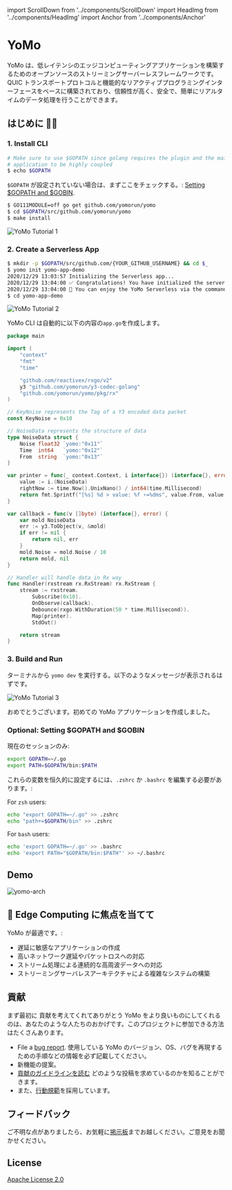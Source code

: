import ScrollDown from '../components/ScrollDown'
import HeadImg from '../components/HeadImg'
import Anchor from '../components/Anchor'

# YoMo

YoMo は、低レイテンシのエッジコンピューティングアプリケーションを構築するためのオープンソースのストリーミングサーバーレスフレームワークです。QUIC トランスポートプロトコルと機能的なリアクティブプログラミングインターフェースをベースに構築されており、信頼性が高く、安全で、簡単にリアルタイムのデータ処理を行うことができます。

<HeadImg></HeadImg>

<Anchor language='jp'></Anchor>

<div className='plate violet'>

## はじめに 👨‍💻

### 1. Install CLI

```bash
# Make sure to use $GOPATH since golang requires the plugin and the main
# application to be highly coupled
$ echo $GOPATH
```

`$GOPATH` が設定されていない場合は、まずここをチェックする。: [Setting $GOPATH and $GOBIN](#optional-set-gopath-and-gobin).

```bash
$ GO111MODULE=off go get github.com/yomorun/yomo
$ cd $GOPATH/src/github.com/yomorun/yomo
$ make install
```

![YoMo Tutorial 1](/tutorial-1.png)

### 2. Create a Serverless App

```bash
$ mkdir -p $GOPATH/src/github.com/{YOUR_GITHUB_USERNAME} && cd $_
$ yomo init yomo-app-demo
2020/12/29 13:03:57 Initializing the Serverless app...
2020/12/29 13:04:00 ✅ Congratulations! You have initialized the serverless app successfully.
2020/12/29 13:04:00 🎉 You can enjoy the YoMo Serverless via the command: yomo dev
$ cd yomo-app-demo
```

![YoMo Tutorial 2](/tutorial-2.png)

YoMo CLI は自動的に以下の内容の`app.go`を作成します。

```go
package main

import (
	"context"
	"fmt"
	"time"

	"github.com/reactivex/rxgo/v2"
	y3 "github.com/yomorun/y3-codec-golang"
	"github.com/yomorun/yomo/pkg/rx"
)

// KeyNoise represents the Tag of a Y3 encoded data packet
const KeyNoise = 0x10

// NoiseData represents the structure of data
type NoiseData struct {
	Noise float32 `yomo:"0x11"`
	Time  int64   `yomo:"0x12"`
	From  string  `yomo:"0x13"`
}

var printer = func(_ context.Context, i interface{}) (interface{}, error) {
	value := i.(NoiseData)
	rightNow := time.Now().UnixNano() / int64(time.Millisecond)
	return fmt.Sprintf("[%s] %d > value: %f ⚡️=%dms", value.From, value.Time, value.Noise, rightNow-value.Time), nil
}

var callback = func(v []byte) (interface{}, error) {
	var mold NoiseData
	err := y3.ToObject(v, &mold)
	if err != nil {
		return nil, err
	}
	mold.Noise = mold.Noise / 10
	return mold, nil
}

// Handler will handle data in Rx way
func Handler(rxstream rx.RxStream) rx.RxStream {
	stream := rxstream.
		Subscribe(0x10).
		OnObserve(callback).
		Debounce(rxgo.WithDuration(50 * time.Millisecond)).
		Map(printer).
		StdOut()

	return stream
}
```

### 3. Build and Run

ターミナルから `yomo dev` を実行する。以下のようなメッセージが表示されるはずです。

![YoMo Tutorial 3](/tutorial-3.png)

おめでとうございます。初めての YoMo アプリケーションを作成しました。

### Optional: Setting $GOPATH and $GOBIN

現在のセッションのみ:

```bash
export GOPATH=~/.go
export PATH=$GOPATH/bin:$PATH
```

これらの変数を恒久的に設定するには、`.zshrc` か `.bashrc` を編集する必要があります。:

For `zsh` users:

```bash
echo "export GOPATH=~/.go" >> .zshrc
echo "path+=$GOPATH/bin" >> .zshrc
```

For `bash` users:

```bash
echo 'export GOPATH=~/.go' >> .bashrc
echo 'export PATH="$GOPATH/bin:$PATH"' >> ~/.bashrc
```

<ScrollDown content="Scroll down to learn more"></ScrollDown>

</div>

<div id="tip1" className="cut_line"></div>

<div className='plate blue'>

## Demo

![yomo-arch](https://yomo.run/yomo-arch-v0.7.png)

</div>

<div id="tip1" className="cut_line"></div>

<div className='plate blue'>

## 🎯 Edge Computing に焦点を当てて

YoMo が最適です。:

- 遅延に敏感なアプリケーションの作成
- 高いネットワーク遅延やパケットロスへの対応
- ストリーム処理による連続的な高周波データへの対応
- ストリーミングサーバレスアーキテクチャによる複雑なシステムの構築
</div>

<div id="tip1" className="cut_line"></div>

<div className='plate violet'>

## 貢献

まず最初に 貢献を考えてくれてありがとう YoMo をより良いものにしてくれるのは、あなたのような人たちのおかげです。このプロジェクトに参加できる方法はたくさんあります。

- File a [bug report](https://github.com/yomorun/yomo/issues/new?assignees=&labels=bug&template=bug_report.md&title=%5BBUG%5D). 使用している YoMo のバージョン、OS、バグを再現するための手順などの情報を必ず記載してください。
- 新機能の提案。
- [貢献のガイドラインを読む](https://github.com/yomorun/yomo/blob/master/CONTRIBUTING.md) どのような投稿を求めているのかを知ることができます。
- また、[行動規範](https://github.com/yomorun/yomo/blob/master/CODE_OF_CONDUCT.md)を採用しています。

</div>

<div id="tip1" className="cut_line"></div>

<div className='plate blue'>

## フィードバック

ご不明な点がありましたら、お気軽に[掲示板](https://github.com/yomorun/yomo/discussions)までお越しください。ご意見をお聞かせください。

</div>

<div id="tip1" className="cut_line"></div>

<div className='plate violet'>

## License

[Apache License 2.0](http://www.apache.org/licenses/LICENSE-2.0.html)

</div>
